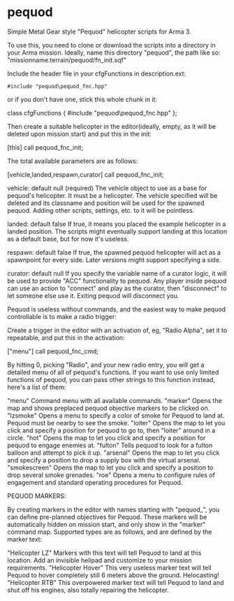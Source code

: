 # pequod
Simple Metal Gear style "Pequod" helicopter scripts for Arma 3.

To use this, you need to clone or download the scripts into a directory in your Arma mission.
Ideally, name this directory "pequod", the path like so: "missionname.terrain/pequod/fn_init.sqf"

Include the header file in your cfgFunctions in description.ext:

	#include "pequod\pequod_fnc.hpp"

or if you don't have one, stick this whole chunk in it:

  class cfgFunctions {
	  #include "pequod\pequod_fnc.hpp"
  };

Then create a suitable helicopter in the editor(ideally, empty, as it will be deleted upon mission start) and put this in the init:

  [this] call pequod_fnc_init;

The total available parameters are as follows:

[vehicle,landed,respawn,curator] call pequod_fnc_init;

vehicle: default null (required)
The vehicle object to use as a base for pequod's helicopter. It must be a helicopter.
The vehicle specified will be deleted and its classname and position will be used for the spawned pequod.
Adding other scripts, settings, etc. to it will be pointless.
 
 landed: default false
 If true, it means you placed the example helicopter in a landed position.
 The scripts might eventually support landing at this location as a default base, but for now it's useless.
 
 respawn: default false
 If true, the spawned pequod helicopter will act as a spawnpoint for every side.
 Later versions might support specifying a side.
 
 curator: default null
 If you specify the variable name of a curator logic, it will be used to provide "ACC" functionality to pequod.
 Any player inside pequod can use an action to "connect" and play as the curator, then "disconnect" to let someone else use it.
 Exiting pequod will disconnect you.
 
 
Pequod is useless without commands, and the easiest way to make pequod controllable is to make a radio trigger:

Create a trigger in the editor with an activation of, eg, "Radio Alpha", set it to repeatable, and put this in the activation:

  ["menu"] call pequod_fnc_cmd;
 
By hitting 0, picking "Radio", and your new radio entry, you will get a detailed menu of all of pequod's functions.
If you want to use only limited functions of pequod, you can pass other strings to this function instead, here's a list of them:

"menu"        Command menu with all available commands.
"marker"      Opens the map and shows preplaced pequod objective markers to be clicked on.
"lzsmoke"     Opens a menu to specify a color of smoke for Pequod to land at. Pequod must be nearby to see the smoke.
"loiter"      Opens the map to let you click and specify a position for pequod to go to, then "loiter" around in a circle.
"hot"         Opens the map to let you click and specify a position for pequod to engage enemies at.
"fulton"      Tells pequod to look for a fulton balloon and attempt to pick it up.
"arsenal"     Opens the map to let you click and specify a position to drop a supply box with the virtual arsenal.
"smokescreen" Opens the map to let you click and specify a position to drop several smoke grenades.
"roe"         Opens a menu to configure rules of engagement and standard operating procedures for Pequod.



PEQUOD MARKERS:

By creating markers in the editor with names starting with "pequod_", you can define pre-planned objectives for Pequod.
These markers will be automatically hidden on mission start, and only show in the "marker" command map.
Supported types are as follows, and are defined by the marker text:

"Helicopter LZ"     Markers with this text will tell Pequod to land at this location. Add an invisible helipad and customize to your mission requirements.
"Helicopter Hover"  This very useless marker text will tell Pequod to hover completely still 6 meters above the ground. Helocasting!
"Helicopter RTB"    This overpowered marker text will tell Pequod to land and shut off his engines, also totally repairing the helicopter.



